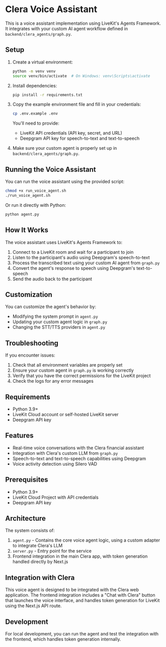 # Clera Voice Assistant

This is a voice assistant implementation using LiveKit's Agents Framework. It integrates with your custom AI agent workflow defined in `backend/clera_agents/graph.py`.

## Setup

1. Create a virtual environment:
   ```bash
   python -m venv venv
   source venv/bin/activate  # On Windows: venv\Scripts\activate
   ```

2. Install dependencies:
   ```bash
   pip install -r requirements.txt
   ```

3. Copy the example environment file and fill in your credentials:
   ```bash
   cp .env.example .env
   ```

   You'll need to provide:
   - LiveKit API credentials (API key, secret, and URL)
   - Deepgram API key for speech-to-text and text-to-speech

4. Make sure your custom agent is properly set up in `backend/clera_agents/graph.py`.

## Running the Voice Assistant

You can run the voice assistant using the provided script:

```bash
chmod +x run_voice_agent.sh
./run_voice_agent.sh
```

Or run it directly with Python:

```bash
python agent.py
```

## How It Works

The voice assistant uses LiveKit's Agents Framework to:

1. Connect to a LiveKit room and wait for a participant to join
2. Listen to the participant's audio using Deepgram's speech-to-text
3. Process the transcribed text using your custom AI agent from `graph.py`
4. Convert the agent's response to speech using Deepgram's text-to-speech
5. Send the audio back to the participant

## Customization

You can customize the agent's behavior by:

- Modifying the system prompt in `agent.py`
- Updating your custom agent logic in `graph.py`
- Changing the STT/TTS providers in `agent.py`

## Troubleshooting

If you encounter issues:

1. Check that all environment variables are properly set
2. Ensure your custom agent in `graph.py` is working correctly
3. Verify that you have the correct permissions for the LiveKit project
4. Check the logs for any error messages

## Requirements

- Python 3.9+
- LiveKit Cloud account or self-hosted LiveKit server
- Deepgram API key

## Features

- Real-time voice conversations with the Clera financial assistant
- Integration with Clera's custom LLM from `graph.py`
- Speech-to-text and text-to-speech capabilities using Deepgram
- Voice activity detection using Silero VAD

## Prerequisites

- Python 3.9+ 
- LiveKit Cloud Project with API credentials
- Deepgram API key

## Architecture

The system consists of:

1. `agent.py` - Contains the core voice agent logic, using a custom adapter to integrate Clera's LLM
2. `server.py` - Entry point for the service
3. Frontend integration in the main Clera app, with token generation handled directly by Next.js

## Integration with Clera

This voice agent is designed to be integrated with the Clera web application. The frontend integration includes a "Chat with Clera" button that launches the voice interface, and handles token generation for LiveKit using the Next.js API route.

## Development

For local development, you can run the agent and test the integration with the frontend, which handles token generation internally. 
